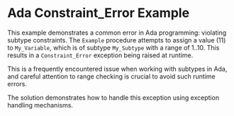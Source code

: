 # Ada Constraint_Error Example

This example demonstrates a common error in Ada programming: violating subtype constraints.  The `Example` procedure attempts to assign a value (11) to `My_Variable`, which is of subtype `My_Subtype` with a range of 1..10. This results in a `Constraint_Error` exception being raised at runtime.

This is a frequently encountered issue when working with subtypes in Ada, and careful attention to range checking is crucial to avoid such runtime errors.

The solution demonstrates how to handle this exception using exception handling mechanisms.